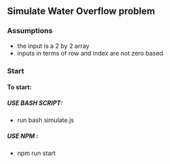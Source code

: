 ## Simulate Water Overflow problem
 ### Assumptions
  - the input is a 2 by 2 array 
  - inputs in terms of row and index are not zero based

  ### Start 
  #### To start: 
  ##### USE BASH SCRIPT: 
  - run bash simulate.js 
 ##### USE NPM :
  - npm run start 